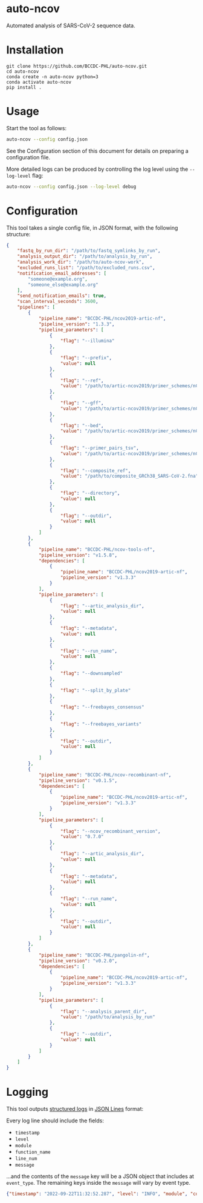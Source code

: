 # auto-ncov
Automated analysis of SARS-CoV-2 sequence data.

# Installation

```
git clone https://github.com/BCCDC-PHL/auto-ncov.git
cd auto-ncov
conda create -n auto-ncov python=3
conda activate auto-ncov
pip install .
```

# Usage
Start the tool as follows:

```bash
auto-ncov --config config.json
```

See the Configuration section of this document for details on preparing a configuration file.

More detailed logs can be produced by controlling the log level using the `--log-level` flag:

```bash
auto-ncov --config config.json --log-level debug
```

# Configuration
This tool takes a single config file, in JSON format, with the following structure:

```json
{
    "fastq_by_run_dir": "/path/to/fastq_symlinks_by_run",
    "analysis_output_dir": "/path/to/analysis_by_run",
    "analysis_work_dir": "/path/to/auto-ncov-work",
    "excluded_runs_list": "/path/to/excluded_runs.csv",
    "notification_email_addresses": [
        "someone@example.org",
        "someone_else@example.org"
    ],
    "send_notification_emails": true,
    "scan_interval_seconds": 3600,
    "pipelines": [
        {
            "pipeline_name": "BCCDC-PHL/ncov2019-artic-nf",
            "pipeline_version": "1.3.3",
            "pipeline_parameters": [
                {
                    "flag": "--illumina"
                },
                {
                    "flag": "--prefix",
                    "value": null
                },
                {
                    "flag": "--ref",
                    "value": "/path/to/artic-ncov2019/primer_schemes/nCoV-2019/V1200/nCoV-2019.reference.fasta"
                },
                {
                    "flag": "--gff",
                    "value": "/path/to/artic-ncov2019/primer_schemes/nCoV-2019/V1200/MN908947.3.gff"
                },
                {
                    "flag": "--bed",
                    "value": "/path/to/artic-ncov2019/primer_schemes/nCoV-2019/V1200/nCoV-2019.primer.bed"
                },
                {
                    "flag": "--primer_pairs_tsv",
                    "value": "/path/to/artic-ncov2019/primer_schemes/nCoV-2019/V1200/primer_pairs.tsv"
                },
                {
                    "flag": "--composite_ref",
                    "value": "/path/to/composite_GRCh38_SARS-CoV-2.fna"
                },
                {
                    "flag": "--directory",
                    "value": null
                },
                {
                    "flag": "--outdir",
                    "value": null
                }
            ]
        },
        {
            "pipeline_name": "BCCDC-PHL/ncov-tools-nf",
            "pipeline_version": "v1.5.8",
            "dependencies": [
                {
                    "pipeline_name": "BCCDC-PHL/ncov2019-artic-nf",
                    "pipeline_version": "v1.3.3"
                }
            ],
            "pipeline_parameters": [
                {
                    "flag": "--artic_analysis_dir",
                    "value": null
                },
                {
                    "flag": "--metadata",
                    "value": null
                },
                {
                    "flag": "--run_name",
                    "value": null
                },
                {
                    "flag": "--downsampled"
                },
                {
                    "flag": "--split_by_plate"
                },
                {
                    "flag": "--freebayes_consensus"
                },
                {
                    "flag": "--freebayes_variants"
                },
                {
                    "flag": "--outdir",
                    "value": null
                }
            ]
        },
        {
            "pipeline_name": "BCCDC-PHL/ncov-recombinant-nf",
            "pipeline_version": "v0.1.5",
            "dependencies": [
                {
                    "pipeline_name": "BCCDC-PHL/ncov2019-artic-nf",
                    "pipeline_version": "v1.3.3"
                }
            ],
            "pipeline_parameters": [
                {
                    "flag": "--ncov_recombinant_version",
                    "value": "0.7.0"
                },
                {
                    "flag": "--artic_analysis_dir",
                    "value": null
                },
                {
                    "flag": "--metadata",
                    "value": null
                },
                {
                    "flag": "--run_name",
                    "value": null
                },
                {
                    "flag": "--outdir",
                    "value": null
                }
            ]
        },
        {
            "pipeline_name": "BCCDC-PHL/pangolin-nf",
            "pipeline_version": "v0.2.0",
            "dependencies": [
                {
                    "pipeline_name": "BCCDC-PHL/ncov2019-artic-nf",
                    "pipeline_version": "v1.3.3"
                }
            ],
            "pipeline_parameters": [
                {
                    "flag": "--analysis_parent_dir",
                    "value": "/path/to/analysis_by_run"
                },
                {
                    "flag": "--outdir",
                    "value": null
                }
            ]
        }
    ]
}
```

# Logging
This tool outputs [structured logs](https://www.honeycomb.io/blog/structured-logging-and-your-team/) in [JSON Lines](https://jsonlines.org/) format:

Every log line should include the fields:

- `timestamp`
- `level`
- `module`
- `function_name`
- `line_num`
- `message`

...and the contents of the `message` key will be a JSON object that includes at `event_type`. The remaining keys inside the `message` will vary by event type.

```json
{"timestamp": "2022-09-22T11:32:52.287", "level": "INFO", "module", "core", "function_name": "scan", "line_num", 56, "message": {"event_type": "scan_start"}}
```
